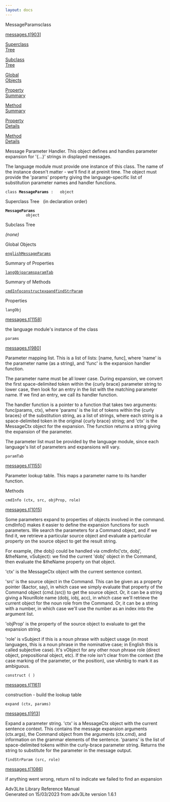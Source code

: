 ```yaml
---
layout: docs
---
```

<span class="title">MessageParams</span><span class="type">class</span>

[messages.t](../file/messages.t.html)\[[903](../source/messages.t.html#903)\]

[Superclass  
Tree](#_SuperClassTree_)

[Subclass  
Tree](#_SubClassTree_)

[Global  
Objects](#_ObjectSummary_)

[Property  
Summary](#_PropSummary_)

[Method  
Summary](#_MethodSummary_)

[Property  
Details](#_Properties_)

[Method  
Details](#_Methods_)

<div class="fdesc">

Message Parameter Handler. This object defines and handles parameter
expansion for '{...}' strings in displayed messages.

The language module must provide one instance of this class. The name of
the instance doesn't matter - we'll find it at preinit time. The object
must provide the 'params' property giving the language-specific list of
substitution parameter names and handler functions.

`class `**`MessageParams`**` :   object`

</div>

<span id="_SuperClassTree_"></span>

<div class="mjhd">

<span class="hdln">Superclass Tree</span>   (in declaration order)

</div>

**`MessageParams`**  
`         object`  
<span id="_SubClassTree_"></span>

<div class="mjhd">

<span class="hdln">Subclass Tree</span>  

</div>

*(none)* <span id="_ObjectSummary_"></span>

<div class="mjhd">

<span class="hdln">Global Objects</span>  

</div>

[`englishMessageParams`](../object/englishMessageParams.html)
<span id="_PropSummary_"></span>

<div class="mjhd">

<span class="hdln">Summary of Properties</span>  

</div>

[`langObj`](#langObj)[`params`](#params)[`paramTab`](#paramTab)

<span id="_MethodSummary_"></span>

<div class="mjhd">

<span class="hdln">Summary of Methods</span>  

</div>

[`cmdInfo`](#cmdInfo)[`construct`](#construct)[`expand`](#expand)[`findStrParam`](#findStrParam)

<span id="_Properties_"></span>

<div class="mjhd">

<span class="hdln">Properties</span>  

</div>

<span id="langObj"></span>

`langObj`

[messages.t](../file/messages.t.html)\[[1158](../source/messages.t.html#1158)\]

<div class="desc">

the language module's instance of the class

</div>

<span id="params"></span>

`params`

[messages.t](../file/messages.t.html)\[[980](../source/messages.t.html#980)\]

<div class="desc">

Parameter mapping list. This is a list of lists: \[name, func\], where
'name' is the parameter name (as a string), and 'func' is the expansion
handler function.

The parameter name must be all lower case. During expansion, we convert
the first space-delimited token within the {curly brace} parameter
string to lower case, then look for an entry in the list with the
matching parameter name. If we find an entry, we call its handler
function.

The handler function is a pointer to a function that takes two
arguments: func(params, ctx), where 'params' is the list of tokens
within the {curly braces} of the substitution string, as a list of
strings, where each string is a space-delimited token in the original
{curly brace} string; and 'ctx' is the MessageCtx object for the
expansion. The function returns a string giving the expansion of the
parameter.

The parameter list must be provided by the language module, since each
language's list of parameters and expansions will vary.

</div>

<span id="paramTab"></span>

`paramTab`

[messages.t](../file/messages.t.html)\[[1155](../source/messages.t.html#1155)\]

<div class="desc">

Parameter lookup table. This maps a parameter name to its handler
function.

</div>

<span id="_Methods_"></span>

<div class="mjhd">

<span class="hdln">Methods</span>  

</div>

<span id="cmdInfo"></span>

`cmdInfo (ctx, src, objProp, role)`

[messages.t](../file/messages.t.html)\[[1015](../source/messages.t.html#1015)\]

<div class="desc">

Some parameters expand to properties of objects involved in the command.
cmdInfo() makes it easier to define the expansion functions for such
parameters. We search the parameters for a Command object, and if we
find it, we retrieve a particular source object and evaluate a
particular property on the source object to get the result string.

For example, {the dobj} could be handled via cmdInfo('ctx, dobj',
&theName, vSubject): we find the current 'dobj' object in the Command,
then evaluate the &theName property on that object.

'ctx' is the MessageCtx object with the current sentence context.

'src' is the source object in the Command. This can be given as a
property pointer (&actor, say), in which case we simply evaluate that
property of the Command object (cmd.(src)) to get the source object. Or,
it can be a string giving a NounRole name (dobj, iobj, acc), in which
case we'll retrieve the current object for the noun role from the
Command. Or, it can be a string with a number, in which case we'll use
the number as an index into the argument list.

'objProp' is the property of the source object to evaluate to get the
expansion string.

'role' is vSubject if this is a noun phrase with subject usage (in most
languages, this is a noun phrase in the nominative case; in English this
is called subjective case). It's vObject for any other noun phrase role
(direct object, prepositional object, etc). If the role isn't clear from
the context (the case marking of the parameter, or the position), use
vAmbig to mark it as ambiguous.

</div>

<span id="construct"></span>

`construct ( )`

[messages.t](../file/messages.t.html)\[[1161](../source/messages.t.html#1161)\]

<div class="desc">

construction - build the lookup table

</div>

<span id="expand"></span>

`expand (ctx, params)`

[messages.t](../file/messages.t.html)\[[913](../source/messages.t.html#913)\]

<div class="desc">

Expand a parameter string. 'ctx' is a MessageCtx object with the current
sentence context. This contains the message expansion arguments
(ctx.args), the Command object from the arguments (ctx.cmd), and
information on the grammar elements of the sentence. 'params' is the
list of space-delimited tokens within the curly-brace parameter string.
Returns the string to substitute for the parameter in the message
output.

</div>

<span id="findStrParam"></span>

`findStrParam (src, role)`

[messages.t](../file/messages.t.html)\[[1086](../source/messages.t.html#1086)\]

<div class="desc">

if anything went wrong, return nil to indicate we failed to find an
expansion

</div>

<div class="ftr">

Adv3Lite Library Reference Manual  
Generated on 15/03/2023 from adv3Lite version 1.6.1

</div>
